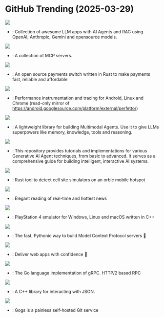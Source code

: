 # GitHub Trending (2025-03-29)

![](https://img.shields.io/badge/Python-New%201-green?style=flat-square&logo=appveyor)
- [](https://github.comundefined): Collection of awesome LLM apps with AI Agents and RAG using OpenAI, Anthropic, Gemini and opensource models.

![](https://img.shields.io/badge/none-New%201-green?style=flat-square&logo=appveyor)
- [](https://github.comundefined): A collection of MCP servers.

![](https://img.shields.io/badge/Rust-New%20231-green?style=flat-square&logo=appveyor)
- [](https://github.comundefined): An open source payments switch written in Rust to make payments fast, reliable and affordable

![](https://img.shields.io/badge/C%2B%2B-New%2027-green?style=flat-square&logo=appveyor)
- [](https://github.comundefined): Performance instrumentation and tracing for Android, Linux and Chrome (read-only mirror of https://android.googlesource.com/platform/external/perfetto/)

![](https://img.shields.io/badge/Python-New%20203-green?style=flat-square&logo=appveyor)
- [](https://github.comundefined): A lightweight library for building Multimodal Agents. Use it to give LLMs superpowers like memory, knowledge, tools and reasoning.

![](https://img.shields.io/badge/Jupyter%20Notebook-New%20234-green?style=flat-square&logo=appveyor)
- [](https://github.comundefined): This repository provides tutorials and implementations for various Generative AI Agent techniques, from basic to advanced. It serves as a comprehensive guide for building intelligent, interactive AI systems.

![](https://img.shields.io/badge/Rust-New%2093-green?style=flat-square&logo=appveyor)
- [](https://github.comundefined): Rust tool to detect cell site simulators on an orbic mobile hotspot

![](https://img.shields.io/badge/TypeScript-New%20160-green?style=flat-square&logo=appveyor)
- [](https://github.comundefined): Elegant reading of real-time and hottest news

![](https://img.shields.io/badge/C%2B%2B-New%20732-green?style=flat-square&logo=appveyor)
- [](https://github.comundefined): PlayStation 4 emulator for Windows, Linux and macOS written in C++

![](https://img.shields.io/badge/Python-New%2039-green?style=flat-square&logo=appveyor)
- [](https://github.comundefined): The fast, Pythonic way to build Model Context Protocol servers 🚀

![](https://img.shields.io/badge/TypeScript-New%2030-green?style=flat-square&logo=appveyor)
- [](https://github.comundefined): Deliver web apps with confidence 🚀

![](https://img.shields.io/badge/Go-New%2018-green?style=flat-square&logo=appveyor)
- [](https://github.comundefined): The Go language implementation of gRPC. HTTP/2 based RPC

![](https://img.shields.io/badge/C%2B%2B-New%202-green?style=flat-square&logo=appveyor)
- [](https://github.comundefined): A C++ library for interacting with JSON.

![](https://img.shields.io/badge/Go-New%2045-green?style=flat-square&logo=appveyor)
- [](https://github.comundefined): Gogs is a painless self-hosted Git service

